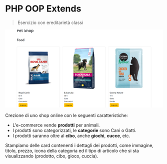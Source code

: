 # PHP OOP Extends

> Esercizio con ereditarietà classi

![Screenshot](./Screenshot_1.png)

Crezione di uno shop online con le seguenti caratteristiche:

- L'e-commerce vende **prodotti** per animali.
- I prodotti sono categorizzati, le **categorie** sono Cani o Gatti.
- I prodotti saranno oltre al **cibo**, anche **giochi**, **cucce**, etc.

Stampiamo delle card contenenti i dettagli dei prodotti, come immagine, titolo, prezzo, icona della categoria ed il tipo di articolo che si sta visualizzando (prodotto, cibo, gioco, cuccia).
